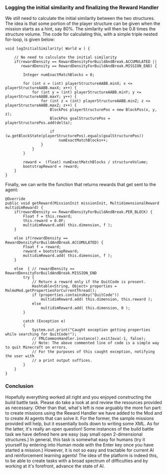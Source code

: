 
### Logging the initial similarity and finalizing the Reward Handler

We still need to calculate the initial similarity between the two
structures. The idea is that some portion of the player structure
can be given when the mission starts as a hint, say 80%. The similarity
will then be 0.8 times the structure volume. The code for calculating
this, with a simple triple nested for-loop, is given below:

```
void logInitialSimilarity( World w ) {

    // No need to calculate the initial similarity
    if(rewardDensity == RewardDensityForBuildAndBreak.ACCUMULATED || 
       rewardDensity == RewardDensityForBuildAndBreak.MISSION_END) {

        Integer numExactMatchBlocks = 0;

        for (int x = (int) playerStructureAABB.minX; x <= playerStructureAABB.maxX; x++) {
            for (int y = (int) playerStructureAABB.minY; y <= playerStructureAABB.maxY; y++) {
                for (int z = (int) playerStructureAABB.minZ; z <= playerStructureAABB.maxZ; z++) {
                    BlockPos playerStructurePos = new BlockPos(x, y, z);
                    BlockPos goalStructurePos = playerStructurePos.add(delta);

                    if (w.getBlockState(playerStructurePos).equals(goalStructurePos))
                        numExactMatchBlocks++;
                }
            }
        }

        reward =  (float) numExactMatchBlocks / structureVolume;
        bootstrapReward = reward;
    }
}
```

Finally, we can write the function that returns rewards that get sent to
the agent:

```
@Override
public void getReward(MissionInit missionInit, MultidimensionalReward multidimReward) {
    if(rewardDensity == RewardDensityForBuildAndBreak.PER_BLOCK) {
        Float f = this.reward;
        this.reward = 0.0F;
        multidimReward.add( this.dimension, f );
    }

    else if(rewardDensity == RewardDensityForBuildAndBreak.ACCUMULATED) {
        Float f = reward;
        reward = bootstrapReward;
        multidimReward.add( this.dimension, f );
    }

    else  { // rewardDensity == RewardDensityForBuildAndBreak.MISSION_END
        try {
            // Return a reward only if the QuitCode is present.
            Hashtable<String, Object> properties = MalmoMod.getPropertiesForCurrentThread();
            if (properties.containsKey("QuitCode"))
                multidimReward.add( this.dimension, this.reward );
            else
                multidimReward.add( this.dimension, 0 );
        }

        catch (Exception e)
        {
            System.out.print("Caught exception getting properties while searching for QuitCode!");
            // FMLCommonHandler.instance().exitJava(-1, false);
            // Note: The above commented line of code is a simple way to quit Minecraft on errors. 
            // For the purposes of this caught exception, notifying the user with 
            // a print output suffices.
        }
    }
}
```

### Conclusion
Hopefully everything worked all right and you enjoyed constructing the build battle task.
Please do take a look at and review the resources provided as necessary.
Other than that, what's left is now arguably the more fun part: to create missions using the Reward Handler we have added to the Mod and to create AI agents that can solve it.
For the former, the sample missions provided will help, but it essentially boils down to writing some XML. As for the latter, it's really an open question! Some instances of the build battle task we have defined here are easy (say small open 2-dimensional structures.) In general, this task is somewhat easy for humans (try it yourself by entering into Human mode with the Enter key once you have started a mission.) However, it is not so easy and tractable for current AI and reinforcement learning agents! The idea of the platform is indeed this, to be able to create tasks with a broad spectrum of difficulties and by working at it's forefront, advance the state of AI.

